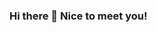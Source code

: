 ### Hi there 👋 Nice to meet you!

<!--
**abhi0395/abhi0395** is a ✨ _special_ ✨ repository because its `README.md` (this file) appears on your GitHub profile.

Here are some ideas to get you started:

- 🔭 I'm an astrophysicist working with the [Dark Energy Survey Instrument (DESI)](https://www.desi.lbl.gov/) collaboration at Lawrence Berkeley National Lab. I am a core DESI data system and management and galaxy quasar science group member. 
- 🌱 I work with large astronomical datasets, especially images and spectra, to extract physical properties that can offer insights into these gas flows around galaxies. I am also deeply interested in developing efficient and optimized algorithms and tools to analyze astronomical datasets and perform statistical studies, particularly spectral reduction, modelling galaxy spectra and measuring their distances/redshifts. I use a combination of machine learning algorithms (such as PCA, NMF, regression, and statistical learning) and physical models to perform detailed studies of astronomical data sets.
- 👯 I’m looking to collaborate on data science-related projects in real life and would like to learn more from the community.
- 🌱 I also write a lot of code (mostly in Python and jupyter notebooks, though I do bash scripting sometimes for my work). I have experience working with HPC systems, slurm job manager, cron jobs and GPUs (though I am a beginner at it now).
- 📫 Feel free to get in touch with me at <span style="color:blue">abhijeetanand2011@gmail.com</span>
-->
